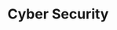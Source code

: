 ---
title: Cyber Security
description: Cyber security is the practice of defending computers, servers, mobile devices, electronic systems, networks, and data from malicious attacks.
image: cyber.jpg

# Badge style
style:
    background: "#085dd0"
    color: "#fff"
---